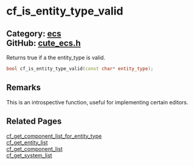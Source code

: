 [//]: # (This file is automatically generated by Cute Framework's docs parser.)
[//]: # (Do not edit this file by hand!)
[//]: # (See: https://github.com/RandyGaul/cute_framework/blob/master/samples/docs_parser.cpp)
[](../header.md ':include')

# cf_is_entity_type_valid

Category: [ecs](/api_reference?id=ecs)  
GitHub: [cute_ecs.h](https://github.com/RandyGaul/cute_framework/blob/master/include/cute_ecs.h)  
---

Returns true if a the entity_type is valid.

```cpp
bool cf_is_entity_type_valid(const char* entity_type);
```

## Remarks

This is an introspective function, useful for implementing certain editors.

## Related Pages

[cf_get_component_list_for_entity_type](/ecs/cf_get_component_list_for_entity_type.md)  
[cf_get_entity_list](/ecs/cf_get_entity_list.md)  
[cf_get_component_list](/ecs/cf_get_component_list.md)  
[cf_get_system_list](/ecs/cf_get_system_list.md)  
